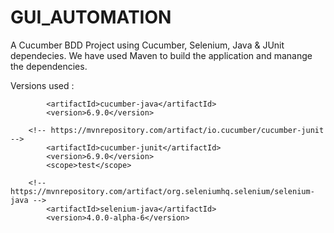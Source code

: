 # GUI_AUTOMATION
A Cucumber BDD Project using Cucumber, Selenium, Java & JUnit dependecies.
We have used Maven to build the application and manange the dependencies.

Versions used : 
  <!-- https://mvnrepository.com/artifact/io.cucumber/cucumber-java -->
		    <artifactId>cucumber-java</artifactId>
		    <version>6.9.0</version>

		<!-- https://mvnrepository.com/artifact/io.cucumber/cucumber-junit -->
		    <artifactId>cucumber-junit</artifactId>
		    <version>6.9.0</version>
		    <scope>test</scope>
		
		<!-- https://mvnrepository.com/artifact/org.seleniumhq.selenium/selenium-java -->
		    <artifactId>selenium-java</artifactId>
		    <version>4.0.0-alpha-6</version>
